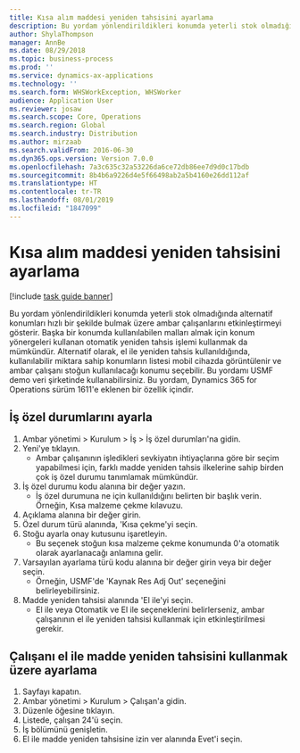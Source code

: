```yaml
---
title: Kısa alım maddesi yeniden tahsisini ayarlama
description: Bu yordam yönlendirildikleri konumda yeterli stok olmadığında alternatif konumları hızlı bir şekilde bulmak üzere ambar çalışanlarını etkinleştirmeyi gösterir.
author: ShylaThompson
manager: AnnBe
ms.date: 08/29/2018
ms.topic: business-process
ms.prod: ''
ms.service: dynamics-ax-applications
ms.technology: ''
ms.search.form: WHSWorkException, WHSWorker
audience: Application User
ms.reviewer: josaw
ms.search.scope: Core, Operations
ms.search.region: Global
ms.search.industry: Distribution
ms.author: mirzaab
ms.search.validFrom: 2016-06-30
ms.dyn365.ops.version: Version 7.0.0
ms.openlocfilehash: 7a3c635c32a53226da6ce72db86ee7d9d0c17bdb
ms.sourcegitcommit: 8b4b6a9226d4e5f66498ab2a5b4160e26dd112af
ms.translationtype: HT
ms.contentlocale: tr-TR
ms.lasthandoff: 08/01/2019
ms.locfileid: "1847099"
---
```

# <a name="set-up-short-picking-item-reallocation"></a>Kısa alım maddesi yeniden tahsisini ayarlama

[!include [task guide banner](../../includes/task-guide-banner.md)]

Bu yordam yönlendirildikleri konumda yeterli stok olmadığında alternatif konumları hızlı bir şekilde bulmak üzere ambar çalışanlarını etkinleştirmeyi gösterir. Başka bir konumda kullanılabilen malları almak için konum yönergeleri kullanan otomatik yeniden tahsis işlemi kullanmak da mümkündür. Alternatif olarak, el ile yeniden tahsis kullanıldığında, kullanılabilir miktara sahip konumların listesi mobil cihazda görüntülenir ve ambar çalışanı stoğun kullanılacağı konumu seçebilir. Bu yordamı USMF demo veri şirketinde kullanabilirsiniz. Bu yordam, Dynamics 365 for Operations sürüm 1611'e eklenen bir özellik içindir.


## <a name="set-up-work-exceptions"></a>İş özel durumlarını ayarla
1. Ambar yönetimi > Kurulum > İş > İş özel durumları'na gidin.
2. Yeni'ye tıklayın.
    * Ambar çalışanının işledikleri sevkiyatın ihtiyaçlarına göre bir seçim yapabilmesi için, farklı madde yeniden tahsis ilkelerine sahip birden çok iş özel durumu tanımlamak mümkündür.  
3. İş özel durumu kodu alanına bir değer yazın.
    * İş özel durumuna ne için kullanıldığını belirten bir başlık verin. Örneğin, Kısa malzeme çekme kılavuzu.  
4. Açıklama alanına bir değer girin.
5. Özel durum türü alanında, 'Kısa çekme'yi seçin.
6. Stoğu ayarla onay kutusunu işaretleyin.
    * Bu seçenek stoğun kısa malzeme çekme konumunda 0'a otomatik olarak ayarlanacağı anlamına gelir.  
7. Varsayılan ayarlama türü kodu alanına bir değer girin veya bir değer seçin.
    * Örneğin, USMF'de 'Kaynak Res Adj Out' seçeneğini belirleyebilirsiniz.  
8. Madde yeniden tahsisi alanında 'El ile'yi seçin.
    * El ile veya Otomatik ve El ile seçeneklerini belirlerseniz, ambar çalışanının el ile yeniden tahsisi kullanmak için etkinleştirilmesi gerekir.  

## <a name="set-up-a-worker-to-use-manual-item-reallocation"></a>Çalışanı el ile madde yeniden tahsisini kullanmak üzere ayarlama
1. Sayfayı kapatın.
2. Ambar yönetimi > Kurulum > Çalışan'a gidin.
3. Düzenle öğesine tıklayın.
4. Listede, çalışan 24'ü seçin.
5. İş bölümünü genişletin.
6. El ile madde yeniden tahsisine izin ver alanında Evet'i seçin.

